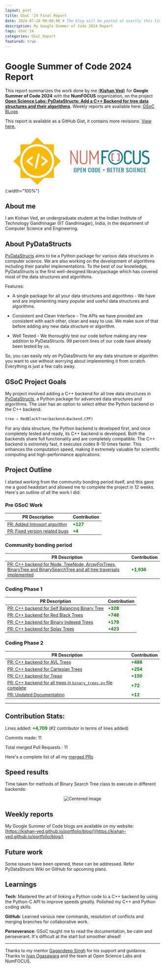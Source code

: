 ```yaml
---
layout: post
title: GSoC '24 Final Report
date: 2024-07-28 00:00:00 # The blog will be posted at exactly this time and date (based on the US time mostly)
description: My Google Summer of Code 2024 Report
tags: GSoC'24
categories: GSoC_Report
featured: true
---
```


# Google Summer of Code 2024 Report
This report summarizes the work done by me (**[Kishan Ved](https://github.com/Kishan-Ved)**) for **Google Summer of Code 2024** with the **NumFOCUS** organization, on the project **[Open Science Labs: PyDataStructs: Add a C++ Backend for tree data structures and their algorithms](https://summerofcode.withgoogle.com/programs/2024/projects/2nrxEFTg)**.
Weekly reports are available here: [GSoC BLogs](https://kishan-ved.github.io/portfolio/blog/)

This report is available as a GitHub Gist, it contains more revisions. [View here.](https://gist.github.com/Kishan-Ved/ebe0a971220d67517ae815e4f92d2459)

![alt text](../assets/img/GSoC_NumFOCUS.png){:width="100%"}

## About me
I am Kishan Ved, an undergraduate student at the Indian Institute of Technology Gandhinagar (IIT Gandhinagar), India, in the department of Computer Science and Engineering.

## About PyDataStructs

[PyDataStructs](https://github.com/codezonediitj/pydatastructs) aims to be a Python package for various data structures in computer science. We are also working on the development of algorithms including their parallel implementations. To the best of our knowledge, PyDataStructs is the first well-designed library/package which has covered most of the data structures and algorithms.

Features: 

- A single package for all your data structures and algorithms - We have and are implementing many popular and useful data structures and algorithms.

- Consistent and Clean Interface - The APIs we have provided are consistent with each other, clean and easy to use. We make sure of that before adding any new data structure or algorithm.

- Well Tested - We thoroughly test our code before making any new addition to PyDataStructs. 99 percent lines of our code have already been tested by us.

So, you can easily rely on PyDataStructs for any data structure or algorithm you want to use without worrying about implementing it from scratch. Everything is just a few calls away.

## GSoC Project Goals

My project involved adding a C++ backend for all tree data structures in [PyDataStructs](https://github.com/codezonediitj/pydatastructs), a Python package for advanced data structures and algorithms. The user has an option to select either the Python backend or the C++ backend.

```python
tree = RedBlackTree(backend=Backend.CPP)
```

For any data structure, the Python backend is developed first, and once completely tested and ready, its C++ backend is developed. Both the backends share full functionality and are completely compatible. The C++ backend is extremely fast, it executes codes 8-10 times faster. This enhances the computation speed, making it extremely valuable for scientific computing and high-performance applications.

## Project Outline
I started working from the community bonding period itself, and this gave me a good headstart and allowed me to complete the project in 12 weeks. Here's an outline of all the work I did:

### Pre GSoC Work

| PR Description | Contribution |
|------------------|--------------|
| [PR: Added Introsort algorithm](https://github.com/codezonediitj/pydatastructs/pull/549) | **<span style="color: green;">+127</span>** |
| [PR: Fixed version related bugs](https://github.com/codezonediitj/pydatastructs/pull/553) | **<span style="color: green;">+4</span>** |

### Community bonding period

| PR Description | Contribution |
|------------------|--------------|
| [PR: C++ backend for Node, TreeNode, ArrayForTrees, BinaryTree and BinarySearchTree and all tree traversals implemented](https://github.com/codezonediitj/pydatastructs/pull/556) | **<span style="color: green;">+1,936</span>** |

### Coding Phase 1

| PR Description | Contribution |
|------------------|--------------|
| [PR: C++ backend for Self Balancing Binary Tree](https://github.com/codezonediitj/pydatastructs/pull/559) | **<span style="color: green;">+328</span>** |
| [PR: C++ backend for Red Black Trees](https://github.com/codezonediitj/pydatastructs/pull/560) | **<span style="color: green;">+748</span>** |
| [PR: C++ backend for Binary Indexed Trees](https://github.com/codezonediitj/pydatastructs/pull/561) | **<span style="color: green;">+179</span>** |
| [PR: C++ backend for Splay Trees](https://github.com/codezonediitj/pydatastructs/pull/562) | **<span style="color: green;">+423</span>** |

### Coding Phase 2

| PR Description | Contribution |
|------------------|--------------|
| [PR: C++ backend for AVL Trees](https://github.com/codezonediitj/pydatastructs/pull/564) | **<span style="color: green;">+488</span>** |
| [PR: C++ backend for Cartesian Trees](https://github.com/codezonediitj/pydatastructs/pull/567) | **<span style="color: green;">+254</span>** |
| [PR: C++ backend for Treap](https://github.com/codezonediitj/pydatastructs/pull/568) | **<span style="color: green;">+150</span>** |
| [PR: C++ backend for all trees in `binary_trees.py` file complete](https://github.com/codezonediitj/pydatastructs/pull/569) | **<span style="color: green;">+72</span>** |
| [PR: Updated Documentation](https://github.com/codezonediitj/pydatastructs/pull/570) | **<span style="color: green;">+12</span>** |

---

## Contribution Stats:

Lines added: **<span style="color: green;">+4,709</span>** (#2 contributor in terms of lines added)

Commits made: 11

Total merged Pull Requests : 11

Here's a complete list of all my [merged PRs](https://github.com/codezonediitj/pydatastructs/pulls?q=is%3Apr+is%3Amerged+author%3AKishan-Ved)

## Speed results

Time taken for methods of Binary Search Tree class to execute in different backends:
<p align="center">
  <img src="https://gist.github.com/user-attachments/assets/2b8fdf65-75d4-4636-aba1-525289c76615" alt="Centered Image">
</p>


## Weekly reports
My Google Summer of Code blogs are available on my website: [https://kishan-ved.github.io/portfolio/blog/](https://kishan-ved.github.io/portfolio/blog/)

## Future work
Some issues have been opened, these can be addressed. Refer PyDataStructs Wiki on GitHub for upcoming plans.

## Learnings

**Tech**: Mastered the art of linking a Python code to a C++ backend by using the Python-C API to improve speeds greatly. Polished my C++ and Python coding skills.

**GitHub**: Learned various new commands, resolution of conflicts and merging branches for collaborative work.

**Perseverance**: GSoC taught me to read the documentation, be calm and perseverant. It's difficult at the start but smoother ahead!

---

Thanks to my mentor [Gagandeep Singh](https://github.com/czgdp1807) for his support and guidance. Thanks to [Ivan Ogasawara](https://github.com/xmnlab) and the team at Open Science Labs and NumFOCUS.